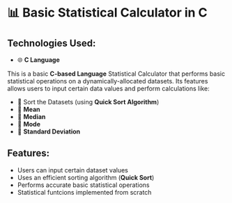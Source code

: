 # 📊 Basic Statistical Calculator in C

## Technologies Used:
- 🌐 **C Language**

This is a basic **C-based Language** Statistical Calculator that performs basic statistical operations on a dynamically-allocated datasets. Its features allows users to input certain data values and perform calculations like:

- 📌 Sort the Datasets (using **Quick Sort Algorithm**)
- 📌 **Mean**
- 📌 **Median**
- 📌 **Mode**
- 📌 **Standard Deviation**

## Features:

- Users can input certain dataset values
- Uses an efficient sorting algorithm (**Quick Sort**)
- Performs accurate basic statistical operations
- Statistical funtcions implemented from scratch
